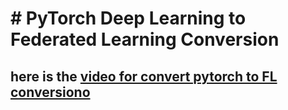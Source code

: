 
# # PyTorch Deep Learning to Federated Learning Conversion
## here is the [video for convert pytorch to FL conversiono](https://developer.download.nvidia.com/assets/Clara/flare/tutorials/Chapter1/part1-chapter1-01.2-convert_dl.mp4)